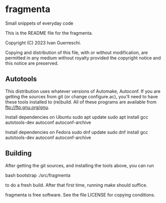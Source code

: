# fragmenta
Small snippets of everyday code

This is the README file for the fragmenta.

Copyright (C) 2023 Ivan Guerreschi.

Copying and distribution of this file, with or without modification,
are permitted in any medium without royalty provided the copyright
notice and this notice are preserved.

Autotools
---------

This distribution uses whatever versions of Automake, Autoconf.
If you are getting the sources from git (or change configure.ac), you'll
need to have these tools installed to (re)build.
All of these programs are available from
ftp://ftp.gnu.org/gnu.

Install dependencies on Ubuntu
sudo apt update
sudo apt install gcc autotools-dev autoconf autoconf-archive

Install dependencies on Fedora
sudo dnf update
sudo dnf install gcc autotools-dev autoconf autoconf-archive

Building
--------

After getting the git sources, and installing the tools above, you
can run

  bash bootstrap
  ./src/fragmenta

to do a fresh build.  After that first time, running make should suffice.

fragmenta is free software. See the file LICENSE for copying conditions.